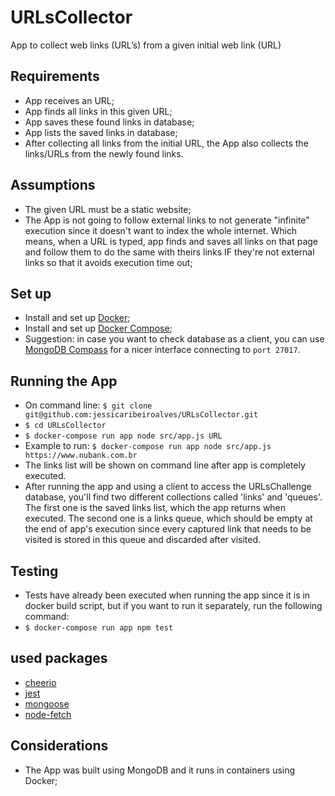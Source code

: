 # URLsCollector
App to collect web links (URL’s) from a given initial web link (URL)

## Requirements
- App receives an URL;
- App finds all links in this given URL;
- App saves these found links in database;
- App lists the saved links in database;
- After collecting all links from the initial URL, the App also collects the links/URLs from the newly found links.

## Assumptions
- The given URL must be a static website;
- The App is not going to follow external links to not generate "infinite" execution since it doesn't want to index the whole internet. Which means, when a URL is typed, app finds and saves all links on that page and follow them to do the same with theirs links IF they're not external links so that it avoids execution time out;

## Set up
- Install and set up [Docker](https://www.docker.com/get-started);
- Install and set up [Docker Compose](https://docs.docker.com/compose/install/);
- Suggestion: in case you want to check database as a client, you can use [MongoDB Compass](https://www.mongodb.com/products/compass) for a nicer interface connecting to ```port 27017```.

## Running the App
- On command line: ```$ git clone git@github.com:jessicaribeiroalves/URLsCollector.git```
- ```$ cd URLsCollector```
- ```$ docker-compose run app node src/app.js URL```
- Example to run: ```$ docker-compose run app node src/app.js https://www.nubank.com.br```
- The links list will be shown on command line after app is completely executed.
- After running the app and using a client to access the URLsChallenge database, you'll find two different collections called 'links' and 'queues'. The first one is the saved links list, which the app returns when executed. The second one is a links queue, which should be empty at the end of app's execution since every captured link that needs to be visited is stored in this queue and discarded after visited.

## Testing
- Tests have already been executed when running the app since it is in docker build script, but if you want to run it separately, run the following command:
- ```$ docker-compose run app npm test```

## used packages
- [cheerio](https://cheerio.js.org/)
- [jest](https://jestjs.io/)
- [mongoose](https://mongoosejs.com/)
- [node-fetch](https://www.npmjs.com/package/node-fetch)

## Considerations
- The App was built using MongoDB and it runs in containers using Docker;
